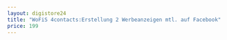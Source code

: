 ```yaml
---
layout: digistore24
title: "WoFiS 4contacts:Erstellung 2 Werbeanzeigen mtl. auf Facebook"
price: 199
---
```

